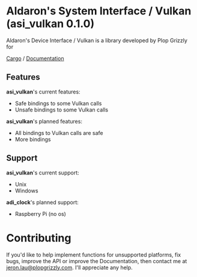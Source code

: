 # Aldaron's System Interface / Vulkan (asi_vulkan 0.1.0)

Aldaron's Device Interface / Vulkan is a library developed by Plop Grizzly
for 

[Cargo](https://crates.io/crates/asi_vulkan) /
[Documentation](https://docs.rs/asi_vulkan)

## Features
**asi_vulkan**'s current features:
* Safe bindings to some Vulkan calls
* Unsafe bindings to some Vulkan calls

**asi_vulkan**'s planned features:
* All bindings to Vulkan calls are safe
* More bindings

## Support
**asi_vulkan**'s current support:
* Unix
* Windows

**adi_clock**'s planned support:
* Raspberry Pi (no os)

# Contributing
If you'd like to help implement functions for unsupported platforms, fix bugs,
improve the API or improve the Documentation, then contact me at
jeron.lau@plopgrizzly.com. I'll appreciate any help.
